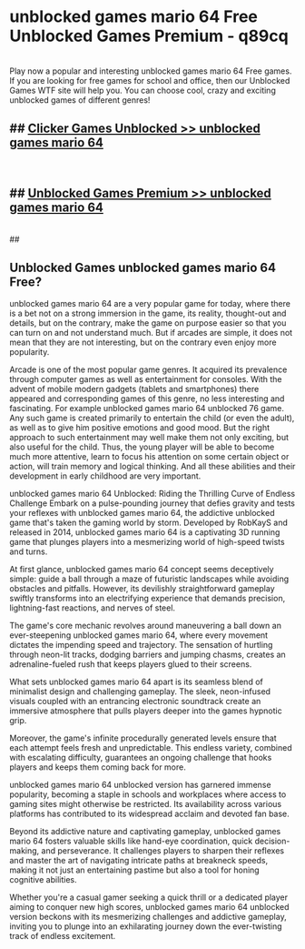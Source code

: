 # unblocked games mario 64 Free Unblocked Games Premium - q89cq <br>
<br>
Play now a popular and interesting unblocked games mario 64 Free games. If you are looking for free games for school and office, then our Unblocked Games WTF site will help you. You can choose cool, crazy and exciting unblocked games of different genres!


## ##  [Clicker Games Unblocked >> unblocked games mario 64](http://freeplayer.one?title=unblocked_games_mario_64&ref=M1)
  <br>

##  ## [Unblocked Games Premium >> unblocked games mario 64](http://freeplayer.one?title=unblocked_games_mario_64&ref=M1)
  <br>
  ##



## Unblocked Games unblocked games mario 64 Free?

unblocked games mario 64 are a very popular game for today, where there is a bet not on a strong immersion in the game, its reality, thought-out and details, but on the contrary, make the game on purpose easier so that you can turn on and not understand much. But if arcades are simple, it does not mean that they are not interesting, but on the contrary even enjoy more popularity.

Arcade is one of the most popular game genres. It acquired its prevalence through computer games as well as entertainment for consoles. With the advent of mobile modern gadgets (tablets and smartphones) there appeared and corresponding games of this genre, no less interesting and fascinating. For example unblocked games mario 64 unblocked 76 game. Any such game is created primarily to entertain the child (or even the adult), as well as to give him positive emotions and good mood. But the right approach to such entertainment may well make them not only exciting, but also useful for the child. Thus, the young player will be able to become much more attentive, learn to focus his attention on some certain object or action, will train memory and logical thinking. And all these abilities and their development in early childhood are very important.

unblocked games mario 64 Unblocked: Riding the Thrilling Curve of Endless Challenge
Embark on a pulse-pounding journey that defies gravity and tests your reflexes with unblocked games mario 64, the addictive unblocked game that's taken the gaming world by storm. Developed by RobKayS and released in 2014, unblocked games mario 64 is a captivating 3D running game that plunges players into a mesmerizing world of high-speed twists and turns.

At first glance, unblocked games mario 64 concept seems deceptively simple: guide a ball through a maze of futuristic landscapes while avoiding obstacles and pitfalls. However, its devilishly straightforward gameplay swiftly transforms into an electrifying experience that demands precision, lightning-fast reactions, and nerves of steel.

The game's core mechanic revolves around maneuvering a ball down an ever-steepening unblocked games mario 64, where every movement dictates the impending speed and trajectory. The sensation of hurtling through neon-lit tracks, dodging barriers and jumping chasms, creates an adrenaline-fueled rush that keeps players glued to their screens.

What sets unblocked games mario 64 apart is its seamless blend of minimalist design and challenging gameplay. The sleek, neon-infused visuals coupled with an entrancing electronic soundtrack create an immersive atmosphere that pulls players deeper into the games hypnotic grip.

Moreover, the game's infinite procedurally generated levels ensure that each attempt feels fresh and unpredictable. This endless variety, combined with escalating difficulty, guarantees an ongoing challenge that hooks players and keeps them coming back for more.

unblocked games mario 64 unblocked version has garnered immense popularity, becoming a staple in schools and workplaces where access to gaming sites might otherwise be restricted. Its availability across various platforms has contributed to its widespread acclaim and devoted fan base.

Beyond its addictive nature and captivating gameplay, unblocked games mario 64 fosters valuable skills like hand-eye coordination, quick decision-making, and perseverance. It challenges players to sharpen their reflexes and master the art of navigating intricate paths at breakneck speeds, making it not just an entertaining pastime but also a tool for honing cognitive abilities.

Whether you're a casual gamer seeking a quick thrill or a dedicated player aiming to conquer new high scores, unblocked games mario 64 unblocked version beckons with its mesmerizing challenges and addictive gameplay, inviting you to plunge into an exhilarating journey down the ever-twisting track of endless excitement.